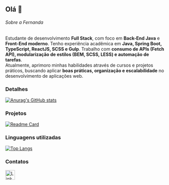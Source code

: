 ## Olá 👋


###### Sobre a Fernanda 
Estudante de desenvolvimento **Full Stack**, com foco em **Back-End Java** e **Front-End moderno**. Tenho experiência acadêmica em **Java, Spring Boot, TypeScript, ReactJS, SCSS e Gulp**. Trabalho com **consumo de APIs (Fetch API), modularização de estilos (BEM, SCSS, LESS) e automação de tarefas**.  
Atualmente, aprimoro minhas habilidades através de cursos e projetos práticos, buscando aplicar **boas práticas, organização e escalabilidade** no desenvolvimento de aplicações web.  

### Detalhes

[![Anurag's GitHub stats](https://github-readme-stats.vercel.app/api?username=FerRufato&show_icons=true&theme=dark)](https://github.com/anuraghazra/github-readme-stats)

### Projetos

[![Readme Card](https://github-readme-stats.vercel.app/api/pin/?username=FerRufato&repo=Projeto_md35&theme=dark)](https://github.com/anuraghazra/github-readme-stats)

### Linguagens utilizadas

[![Top Langs](https://github-readme-stats.vercel.app/api/top-langs/?username=FerRufato&layout=compact)](https://github.com/anuraghazra/github-readme-stats)

### Contatos

[<img src='https://img.shields.io/badge/LinkedIn-0077B5?style=for-the-badge&logo=linkedin&logoColor=white' alt='Linkedin' height='30'>](https://www.linkedin.com/in/fernanda-rufato/)

